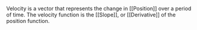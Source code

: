 Velocity is a vector that represents the change in [[Position]] over a period of time. The velocity function is the [[Slope]], or [[Derivative]] of the position function.